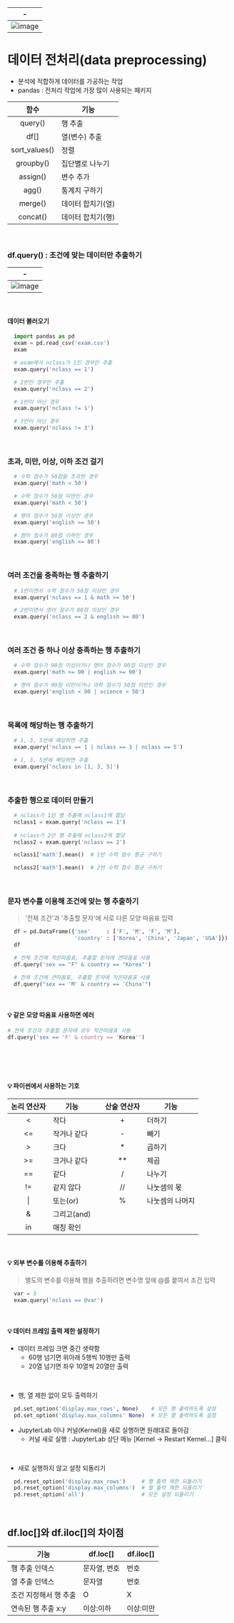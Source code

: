 |-|
|-|
|![image](https://github.com/user-attachments/assets/2adc97c5-d553-4e3e-9fc2-284670d2720c)|

# 데이터 전처리(data preprocessing)
- 분석에 적합하게 데이터를 가공하는 작업
- pandas : 전처리 작업에 가장 많이 사용되는 패키지

|함수|기능|
|:-:|-|
|query()|행 추출|
|df[]|열(변수) 추출|
|sort_values()|정렬|
|groupby()|집단별로 나누기|
|assign()|변수 추가|
|agg()|통계치 구하기|
|merge()|데이터 합치기(열)|
|concat()|데이터 합치기(행)|

<br>

### df.query() : 조건에 맞는 데이터만 추출하기
|-|
|-|
|![image](https://github.com/user-attachments/assets/18be4cd0-4c4e-4f22-adad-1efea8420a06)|

<br>

#### 데이터 불러오기
```Python
  import pandas as pd
  exam = pd.read_csv('exam.csv')
  exam
```
```Python
  # exam에서 nclass가 1인 경우만 추출
  exam.query('nclass == 1')
```
```Python
  # 2반인 경우만 추출
  exam.query('nclass == 2')
```
```Python
  # 1반이 아닌 경우
  exam.query('nclass != 1')
```
```Python
  # 3반이 아닌 경우
  exam.query('nclass != 3')
```

<br>

### 초과, 미만, 이상, 이하 조건 걸기
```Python
  # 수학 점수가 50점을 초과한 경우
  exam.query('math > 50')
```
```Python
  # 수학 점수가 50점 미만인 경우
  exam.query('math < 50')
```
```Python
  # 영어 점수가 50점 이상인 경우
  exam.query('english >= 50')
```
```Python
  # 영어 점수가 80점 이하인 경우
  exam.query('english <= 80')
```

<br>

### 여러 조건을 충족하는 행 추출하기
```Python
  # 1반이면서 수학 점수가 50점 이상인 경우
  exam.query('nclass == 1 & math >= 50')
```
```Python
  # 2반이면서 영어 점수가 80점 이상인 경우
  exam.query('nclass == 2 & english >= 80')
```

<br>

### 여러 조건 중 하나 이상 충족하는 행 추출하기
```Python
  # 수학 점수가 90점 이상이거나 영어 점수가 90점 이상인 경우
  exam.query('math >= 90 | english >= 90')
```
```Python
  # 영어 점수가 90점 미만이거나 과학 점수가 50점 미만인 경우
  exam.query('english < 90 | science < 50')
```

<br>

### 목록에 해당하는 행 추출하기
```Python
  # 1, 3, 5반에 해당하면 추출
  exam.query('nclass == 1 | nclass == 3 | nclass == 5')
```
```Python
  # 1, 3, 5반에 해당하면 추출
  exam.query('nclass in [1, 3, 5]')
```

<br>

### 추출한 행으로 데이터 만들기
```Python
  # nclass가 1인 행 추출해 nclass1에 할당
  nclass1 = exam.query('nclass == 1')
  
  # nclass가 2인 행 추출해 nclass2에 할당
  nclass2 = exam.query('nclass == 2')
```
```Python
  nclass1['math'].mean()  # 1반 수학 점수 평균 구하기
```
```Python
  nclass2['math'].mean()  # 2반 수학 점수 평균 구하기
```

<br>

### 문자 변수를 이용해 조건에 맞는 행 추출하기
> \'전체 조건'과 '추출할 문자'에 서로 다른 모양 따옴표 입력
```Python
  df = pd.DataFrame({'sex'     : ['F', 'M', 'F', 'M'],
                     'country' : ['Korea', 'China', 'Japan', 'USA']})
  df
```
```Python
  # 전체 조건에 작은따옴표, 추출할 문자에 큰따옴표 사용
  df.query('sex == "F" & country == "Korea"')
```
```Python
  # 전체 조건에 큰따옴표, 추출할 문자에 작은따옴표 사용
  df.query("sex == 'M' & country == 'China'")
```

<br>

#### 💡 같은 모양 따옴표 사용하면 에러
```Python
# 전체 조건과 추출할 문자에 모두 작은따옴표 사용
df.query('sex == 'F' & country == 'Korea'')
```

<br>

### 

<br>

#### 💡 파이썬에서 사용하는 기호
|논리 연산자|기능|     |산술 연산자|기능|
|:-:|-|-|:-:|-|
|<|작다|   |+|더하기|
|<=|작거나 같다|   |-|빼기|
|>|크다|   |*|곱하기|
|>=|크거나 같다|   |**|제곱|
|==|같다|   |/|나누기|
|!=|같지 않다|   |//|나눗셈의 몫|
|\||또는(or)|   |%|나눗셈의 나머지|
|&|그리고(and)|   |   |   |
|in|매칭 확인|   |   |   |

<br>

#### 💡 외부 변수를 이용해 추출하기
> 별도의 변수를 이용해 행을 추출하려면 변수명 앞에 @를 붙여서 조건 입력
```Python
  var = 3
  exam.query('nclass == @var')
```

<br>

#### 💡 데이터 프레임 출력 제한 설정하기
- 데이터 프레임 크면 중간 생략함
  - 60행 넘기면 위아래 5행씩 10행만 출력
  - 20열 넘기면 좌우 10열씩 20열만 출력

<br>

- 행, 열 제한 없이 모두 출력하기
```Python
  pd.set_option('display.max_rows', None)    # 모든 행 출력하도록 설정
  pd.set_option('display.max_columns' None)  # 모든 열 출력하도록 설정
```
- JupyterLab 이나 커널(Kernel)을 새로 실행하면 원래대로 돌아감
  - 커널 새로 실행 : JupyterLab 상단 메뉴 [Kernel → Restart Kernel...] 클릭

<br>

- 새로 실행하지 않고 설정 되돌리기
```Python
  pd.reset_option('display.max_rows')     # 행 출력 제한 되돌리기
  pd.reset_option('display.max_columns')  # 열 출력 제한 되돌리기
  pd.reset_option('all')                  # 모든 설정 되돌리기
```

<br>

df.loc[]와 df.iloc[]의 차이점
---
|기능|df.loc[]|df.iloc[]|
|-|-|-|
|행 추출 인덱스|문자열, 번호|번호|
|열 추출 인덱스|문자열|번호
|조건 지정해서 행 추출|O|X|
|연속된 행 추출 x:y|이상:이하|이상:미만|

<br>

